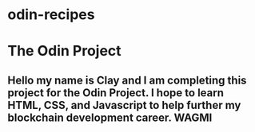 # odin-recipes
<h1>
    </p>The Odin Project</p>
</h1>
    <h2>
        <p>Hello my name is Clay and I am completing this project for the Odin Project. I hope to learn HTML, CSS, and Javascript to help further my blockchain development career. WAGMI</p>
    </h2>
